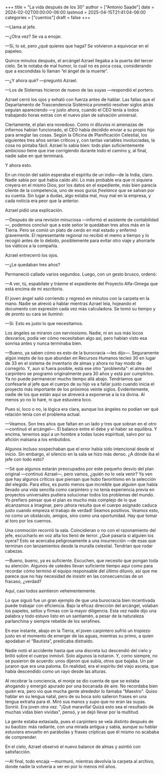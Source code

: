 +++
title = "La vida después de los 30"
author = ["Antonio Saade"]
date = 2024-02-02T00:00:00-06:00
lastmod = 2025-04-15T21:41:04-06:00
categories = ["cuentos"]
draft = false
+++

—Llama al jefe.

—¿Otra vez? Se va a enojar.

—Sí, lo sé, pero ¿qué quieres que haga? Se volvieron a equivocar en el papeleo.

Quince minutos después, el arcángel Azrael llegaba a la puerta del tercer cielo. Se le notaba de mal humor, lo cual no es poca cosa, considerando que a escondidas lo llaman “el ángel de la muerte”.

—¿Y ahora qué? —preguntó Azrael.

—Los de Sistemas hicieron de nuevo de las suyas —respondió el portero.

Azrael cerró los ojos y exhaló con fuerza antes de hablar. Las fallas que el Departamento de Trascendencia Sistémica prometió resolver siglos atrás seguían apareciendo —y justo ahora, cuando el CEO tenía a todos trabajando horas extras con el nuevo plan de salvación universal.

Ciertamente, el plan era novedoso. Como ni diluvios ni amenazas de infiernos habían funcionado, el CEO había decidido enviar a su propio hijo para arreglar las cosas. Según la Oficina de Planificación Celestial, los siguientes tres años serían críticos y, con tantas variables involucradas, la cosa no pintaba fácil. Azrael lo sabía bien: todo plan suficientemente ambicioso tiene que irse corrigiendo durante todo el camino y, al final, nadie sabe en qué terminará.

Y ahora esto.

En un rincón del salón esperaba el espíritu de un indio—de la India, claro. Nadie sabía por qué había caído ahí. Lo más probable era que ni siquiera creyera en el mismo Dios; por los datos en el expediente, más bien parecía cliente de la competencia, uno de esos gurús _freelance_ que se salvan por su cuenta. Sin lugar a dudas, algo estaba mal, muy mal en la empresa, y cada noticia era peor que la anterior.

Azrael pidió una explicación.

—Después de una revisión minuciosa —informó el asistente de contabilidad—, podemos concluir que a este señor le quedaban tres años más en la Tierra. Pero se comió un plato de cerdo en mal estado y enfermó gravemente. El representante regional no recibió el memo a tiempo y lo recogió antes de lo debido, posiblemente para evitar otro viaje y ahorrarle los viáticos a la compañía.

Azrael entrecerró los ojos.

—¿Le quedaban tres años?

Permaneció callado varios segundos. Luego, con un gesto brusco, ordenó:

—A ver, tú, espabílate y tráeme el expediente del Proyecto Alfa-Omega que está encima de mi escritorio.

El joven ángel salió corriendo y regresó en minutos con la carpeta en la mano. Nadie se atrevió a hablar mientras Azrael leía, hojeando el documento con expresión cada vez más calculadora. Se tomó su tiempo y de pronto su cara se iluminó:

—Sí. Esto es justo lo que necesitamos.

Los ángeles se miraron con nerviosismo. Nadie, ni en sus más locos desvaríos, podía ver cómo necesitaban algo así, pero habían visto esa sonrisa antes y nunca terminaba bien.

—Bueno, ya saben cómo es esto de la burocracia —les dijo—. Seguramente algún inepto de los que abundan en Recursos Humanos tecleó 30 en lugar de 33 en el sistema de inventario de almas y ahora no hay modo de corregirlo. Y, aun si fuera posible, está ese otro "problemita": el alma del carpintero se programó originalmente para 30 años y está por cumplirlos. Ya no puede permanecer mucho tiempo allá abajo. Tendríamos que confesarle al jefe que el cuerpo de su hijo va a fallar justo cuando inicia el proyecto más importante de los próximos veinte siglos. Evidentemente, nadie de los que están aquí se atreverá a exponerse a la ira divina. Al menos yo no lo haré, ni que estuviera loco.

Pues sí, loco o no, la lógica era clara, aunque los ángeles no podían ver qué relación tenía con el problema actual.

—Veamos. Son tres años que faltan en un lado y tres que sobran en el otro —continuó el arcángel—. El balance entre el debe y el haber se equilibra. Y encima, tenemos aquí a un hombre a todas luces espiritual, salvo por su afición malsana a los embutidos.

Algunos incluso sospechaban que el error había sido intencional desde el inicio. Sin embargo, el silencio en la sala se hizo más denso. ¿A dónde iba el jefe con todo esto?

—Sé que algunos estarán preocupados por este pequeño desvío del plan original —continuó Azrael—, pero vamos, ¿quién no lo veía venir? Ya ven que hay algunos críticos que piensan que hubo favoritismo en la selección del elegido. Para ellos, es punto menos que increíble que alguien que había llevado una vida sencilla como carpintero y no tenía experiencia previa en proyectos universales pudiera solucionar todos los problemas del mundo. Yo prefiero pensar que el plan es mucho más complejo de lo que alcanzamos a imaginar, pero ¡ahora resulta que el cuerpo asignado caduca justo cuando empieza el trabajo de verdad! Seamos positivos. Veamos esto, no como un obstáculo, amigos, sino como una oportunidad. Hay que tomar al toro por los cuernos.

Una conmoción recorrió la sala. Coincidieran o no con el razonamiento del jefe, escucharlo en voz alta los llenó de terror. ¿Qué pasaría si alguien los oyera? Esto se acercaba peligrosamente a una insurrección —de esas que terminan con lanzamientos desde la muralla celestial. Tendrían que rodar cabezas.

—Bueno, bueno, ya es suficiente. Escuchen, que necesito que pongan toda su atención. Algunos de ustedes llevan suficiente tiempo aquí como para recordar cómo terminó el equipo responsable del último diluvio, así que me parece que no hay necesidad de insistir en las consecuencias de un fracaso, ¿verdad?

Aquí, casi todos asintieron vehementemente.

Lo que siguió fue un gran ejemplo de que una burocracia bien incentivada puede trabajar con eficiencia. Bajo la eficaz dirección del arcángel, volaban los papeles, sellos y firmas con la mayor diligencia. Esta vez nadie dijo una palabra y todo estuvo listo en un santiamén, a pesar de la naturaleza parlanchina y siempre rebelde de los serafines.

En ese instante, abajo en la Tierra, el joven carpintero sufrió un tropiezo justo en el momento de emerger de las aguas, mientras su primo, a quien apodaban el “Bautista”, predicaba distraído.

Nadie notó el accidente hasta que una discreta luz descendió del cielo y brilló sobre el cuerpo inmóvil. Solo algunos la notaron. Y, como siempre, no se pusieron de acuerdo: unos dijeron que subía, otros que bajaba. Un par juraron que era una paloma. En realidad, era el espíritu del viejo asceta, que había descendido como un rayo desde las alturas.

Al recobrar la conciencia, el monje se dio cuenta de que se estaba ahogando y emergió apurado por una bocanada de aire. No recordaba bien quién era, pero vio que mucha gente alrededor lo llamaba "Maestro". Quiso hablar en su lengua natal, pero de su boca solo salieron frases en una lengua extraña para él. Miró sus manos y supo que no eran las suyas. Sonrió. Era joven otra vez. "¡Qué maravilla! Quizá esto sea el resultado de muchas vidas bien vividas", pensó, y se dejó llevar por la multitud.

La gente estaba extasiada, pues el carpintero se veía distinto después de su bautizo: más radiante, con una mirada antigua y sabia, aunque su hablar estuviera envuelto en parábolas y frases crípticas que él mismo no acababa de comprender.

En el cielo, Azrael observó el nuevo balance de almas y asintió con satisfacción.

—Al final, todo encaja —murmuró, mientras devolvía la carpeta al archivo, donde nadie la volvería a ver en por lo menos mil años.
